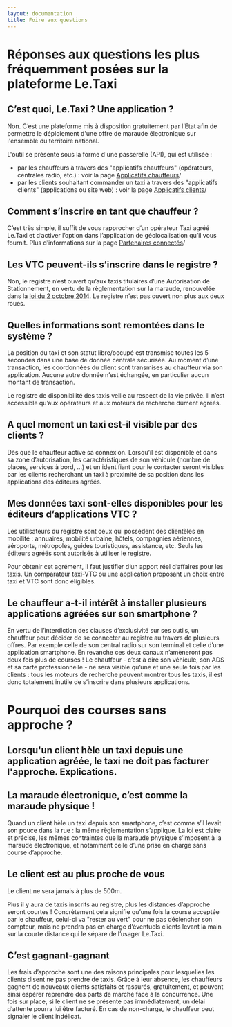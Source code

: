 ```yaml
---
layout: documentation
title: Foire aux questions
---
```


# Réponses aux questions les plus fréquemment posées sur la plateforme Le.Taxi
## C’est quoi, Le.Taxi ? Une application ?

Non. C’est une plateforme mis à disposition gratuitement par l’Etat afin de permettre le déploiement d'une offre de maraude électronique sur l'ensemble du territoire national. 

L'outil se présente sous la forme d'une passerelle (API), qui est utilisée :
- par les chauffeurs à travers des "applicatifs chauffeurs" (opérateurs, centrales radio, etc.) : voir la page [Applicatifs chauffeurs](/applicatifschauffeurs.html)/
- par les clients souhaitant commander un taxi à travers des "applicatifs clients" (applications ou site web) : voir la page [Applicatifs clients](/applicatifsclients.html)/ 

## Comment s’inscrire en tant que chauffeur ?

C’est très simple, il suffit de vous rapprocher d’un opérateur Taxi agréé Le.Taxi et d’activer l’option dans l’application de géolocalisation qu’il vous fournit. Plus d’informations sur la page [Partenaires connectés](/partners.html)/ 

## Les VTC peuvent-ils s’inscrire dans le registre ?

Non, le registre n’est ouvert qu’aux taxis titulaires d’une Autorisation de Stationnement, en vertu de la règlementation sur la maraude, renouvelée dans la [loi du 2 octobre 2014](http://legifrance.gouv.fr/affichTexte.do?cidTexte=JORFTEXT000029527162&categorieLien=id). Le registre n’est pas ouvert non plus aux deux roues.

## Quelles informations sont remontées dans le système ?

La position du taxi et son statut libre/occupé est transmise toutes les 5 secondes dans une base de donnée centrale sécurisée. Au moment d’une transaction, les coordonnées du client sont transmises au chauffeur via son application. Aucune autre donnée n’est échangée, en particulier aucun montant de transaction.

Le registre de disponibilité des taxis veille au respect de la vie privée. Il n’est accessible qu’aux opérateurs et aux moteurs de recherche dûment agréés.

## A quel moment un taxi est-il visible par des clients ?

Dès que le chauffeur active sa connexion. Lorsqu’il est disponible et dans sa zone d’autorisation, les caractéristiques de son véhicule (nombre de places, services à bord, ...) et un identifiant pour le contacter seront visibles par les clients recherchant un taxi à proximité de sa position dans les applications des éditeurs agréés.

## Mes données taxi sont-elles disponibles pour les éditeurs d’applications VTC ?

Les utilisateurs du registre sont ceux qui possèdent des clientèles en mobilité : annuaires, mobilité urbaine, hôtels, compagnies aériennes, aéroports, métropoles, guides touristiques, assistance, etc. Seuls les éditeurs agréés sont autorisés à utiliser le registre.

Pour obtenir cet agrément, il faut justifier d’un apport réel d’affaires pour les taxis. Un comparateur taxi-VTC ou une application proposant un choix entre taxi et VTC sont donc éligibles. 


## Le chauffeur a-t-il intérêt à installer plusieurs applications agréées sur son smartphone ?

En vertu de l’interdiction des clauses d’exclusivité sur ses outils, un chauffeur peut décider de se connecter au registre au travers de plusieurs offres. Par exemple celle de son central radio sur son terminal et celle d’une application smartphone. En revanche ces deux canaux n’amèneront pas deux fois plus de courses ! Le chauffeur - c’est à dire son véhicule, son ADS et sa carte professionnelle - ne sera visible qu’une et une seule fois par les clients : tous les moteurs de recherche peuvent montrer tous les taxis, il est donc totalement inutile de s’inscrire dans plusieurs applications.

# Pourquoi des courses sans approche ?
## Lorsqu'un client hèle un taxi depuis une application agréée, le taxi ne doit pas facturer l'approche. Explications.
## La maraude électronique, c’est comme la maraude physique !

Quand un client hèle un taxi depuis son smartphone, c’est comme s’il levait son pouce dans la rue : la même règlementation s’applique. La loi est claire et précise, les mêmes contraintes que la maraude physique s’imposent à la maraude électronique, et notamment celle d’une prise en charge sans course d’approche.

## Le client est au plus proche de vous

Le client ne sera jamais à plus de 500m.

Plus il y aura de taxis inscrits au registre, plus les distances d’approche seront courtes ! Concrètement cela signifie qu’une fois la course acceptée par le chauffeur, celui-ci va "rester au vert" pour ne pas déclencher son compteur, mais ne prendra pas en charge d’éventuels clients levant la main sur la courte distance qui le sépare de l’usager Le.Taxi.

## C’est gagnant-gagnant

Les frais d’approche sont une des raisons principales pour lesquelles les clients disent ne pas prendre de taxis. Grâce à leur absence, les chauffeurs gagnent de nouveaux clients satisfaits et rassurés, gratuitement, et peuvent ainsi espérer reprendre des parts de marché face à la concurrence. Une fois sur place, si le client ne se présente pas immédiatement, un délai d’attente pourra lui être facturé. En cas de non-charge, le chauffeur peut signaler le client indélicat.
